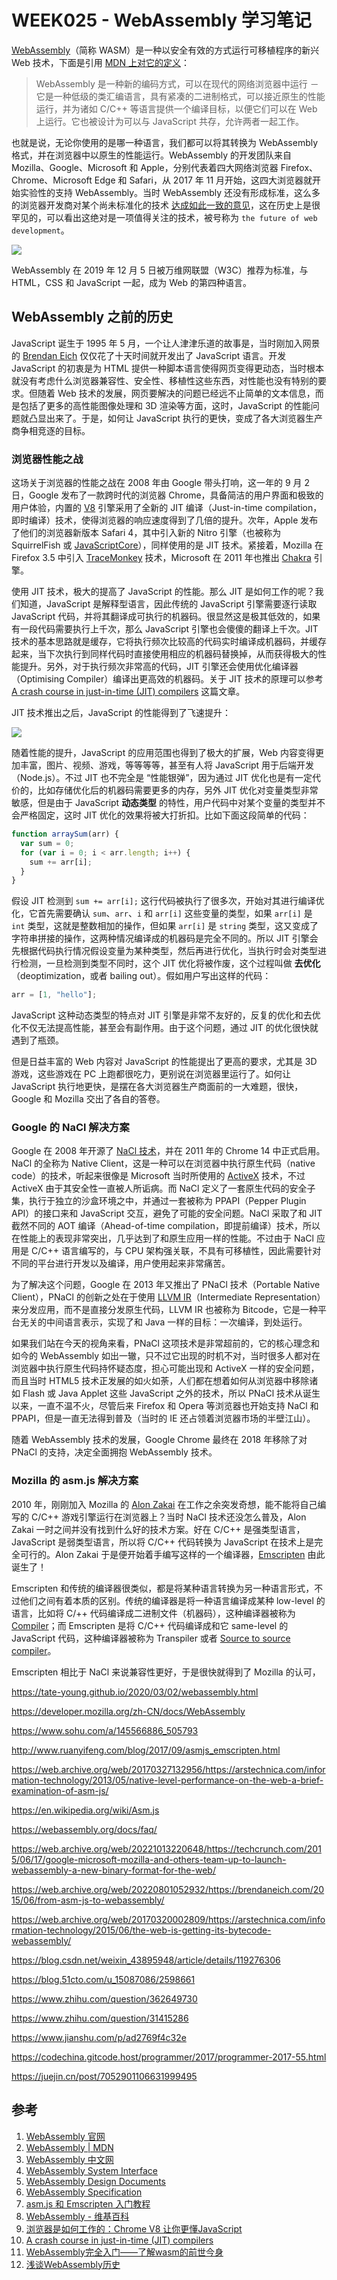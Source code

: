 # WEEK025 - WebAssembly 学习笔记

[WebAssembly](https://webassembly.org/)（简称 WASM）是一种以安全有效的方式运行可移植程序的新兴 Web 技术，下面是引用 [MDN 上对它的定义](https://developer.mozilla.org/zh-CN/docs/WebAssembly)：

> WebAssembly 是一种新的编码方式，可以在现代的网络浏览器中运行 － 它是一种低级的类汇编语言，具有紧凑的二进制格式，可以接近原生的性能运行，并为诸如 C/C++ 等语言提供一个编译目标，以便它们可以在 Web 上运行。它也被设计为可以与 JavaScript 共存，允许两者一起工作。

也就是说，无论你使用的是哪一种语言，我们都可以将其转换为 WebAssembly 格式，并在浏览器中以原生的性能运行。WebAssembly 的开发团队来自 Mozilla、Google、Microsoft 和 Apple，分别代表着四大网络浏览器 Firefox、Chrome、Microsoft Edge 和 Safari，从 2017 年 11 月开始，这四大浏览器就开始实验性的支持 WebAssembly。当时 WebAssembly 还没有形成标准，这么多的浏览器开发商对某个尚未标准化的技术 [达成如此一致的意见](https://lists.w3.org/Archives/Public/public-webassembly/2017Feb/0002.html)，这在历史上是很罕见的，可以看出这绝对是一项值得关注的技术，被号称为 `the future of web development`。

![](./images/four-browsers.png)

WebAssembly 在 2019 年 12 月 5 日被万维网联盟（W3C）推荐为标准，与 HTML，CSS 和 JavaScript 一起，成为 Web 的第四种语言。

## WebAssembly 之前的历史

JavaScript 诞生于 1995 年 5 月，一个让人津津乐道的故事是，当时刚加入网景的 [Brendan Eich](https://zh.wikipedia.org/wiki/%E5%B8%83%E8%98%AD%E7%99%BB%C2%B7%E8%89%BE%E5%85%8B) 仅仅花了十天时间就开发出了 JavaScript 语言。开发 JavaScript 的初衷是为 HTML 提供一种脚本语言使得网页变得更动态，当时根本就没有考虑什么浏览器兼容性、安全性、移植性这些东西，对性能也没有特别的要求。但随着 Web 技术的发展，网页要解决的问题已经远不止简单的文本信息，而是包括了更多的高性能图像处理和 3D 渲染等方面，这时，JavaScript 的性能问题就凸显出来了。于是，如何让 JavaScript 执行的更快，变成了各大浏览器生产商争相竞逐的目标。

### 浏览器性能之战

这场关于浏览器的性能之战在 2008 年由 Google 带头打响，这一年的 9 月 2 日，Google 发布了一款跨时代的浏览器 Chrome，具备简洁的用户界面和极致的用户体验，内置的 [V8](https://v8.dev/) 引擎采用了全新的 JIT 编译（Just-in-time compilation，即时编译）技术，使得浏览器的响应速度得到了几倍的提升。次年，Apple 发布了他们的浏览器新版本 Safari 4，其中引入新的 Nitro 引擎（也被称为 SquirrelFish 或 [JavaScriptCore](https://trac.webkit.org/wiki/JavaScriptCore)），同样使用的是 JIT 技术。紧接着，Mozilla 在 Firefox 3.5 中引入 [TraceMonkey](https://en.wikipedia.org/wiki/SpiderMonkey) 技术，Microsoft 在 2011 年也推出 [Chakra](https://en.wikipedia.org/wiki/Chakra_(JScript_engine)) 引擎。

使用 JIT 技术，极大的提高了 JavaScript 的性能。那么 JIT 是如何工作的呢？我们知道，JavaScript 是解释型语言，因此传统的 JavaScript 引擎需要逐行读取 JavaScript 代码，并将其翻译成可执行的机器码。很显然这是极其低效的，如果有一段代码需要执行上千次，那么 JavaScript 引擎也会傻傻的翻译上千次。JIT 技术的基本思路就是缓存，它将执行频次比较高的代码实时编译成机器码，并缓存起来，当下次执行到同样代码时直接使用相应的机器码替换掉，从而获得极大的性能提升。另外，对于执行频次非常高的代码，JIT 引擎还会使用优化编译器（Optimising Compiler）编译出更高效的机器码。关于 JIT 技术的原理可以参考 [A crash course in just-in-time (JIT) compilers](https://hacks.mozilla.org/2017/02/a-crash-course-in-just-in-time-jit-compilers/) 这篇文章。

JIT 技术推出之后，JavaScript 的性能得到了飞速提升：

![](./images/jit-performance.png)

随着性能的提升，JavaScript 的应用范围也得到了极大的扩展，Web 内容变得更加丰富，图片、视频、游戏，等等等等，甚至有人将 JavaScript 用于后端开发（Node.js）。不过 JIT 也不完全是 “性能银弹”，因为通过 JIT 优化也是有一定代价的，比如存储优化后的机器码需要更多的内存，另外 JIT 优化对变量类型非常敏感，但是由于 JavaScript **动态类型** 的特性，用户代码中对某个变量的类型并不会严格固定，这时 JIT 优化的效果将被大打折扣。比如下面这段简单的代码：

```js
function arraySum(arr) {
  var sum = 0;
  for (var i = 0; i < arr.length; i++) {
    sum += arr[i];
  }
}
```

假设 JIT 检测到 `sum += arr[i];` 这行代码被执行了很多次，开始对其进行编译优化，它首先需要确认 `sum`、`arr`、`i` 和 `arr[i]` 这些变量的类型，如果 `arr[i]` 是 `int` 类型，这就是整数相加的操作，但如果 `arr[i]` 是 `string` 类型，这又变成了字符串拼接的操作，这两种情况编译成的机器码是完全不同的。所以 JIT 引擎会先根据代码执行情况假设变量为某种类型，然后再进行优化，当执行时会对类型进行检测，一旦检测到类型不同时，这个 JIT 优化将被作废，这个过程叫做 **去优化**（deoptimization，或者 bailing out）。假如用户写出这样的代码：

```js
arr = [1, "hello"];
```

JavaScript 这种动态类型的特点对 JIT 引擎是非常不友好的，反复的优化和去优化不仅无法提高性能，甚至会有副作用。由于这个问题，通过 JIT 的优化很快就遇到了瓶颈。

但是日益丰富的 Web 内容对 JavaScript 的性能提出了更高的要求，尤其是 3D 游戏，这些游戏在 PC 上跑都很吃力，更别说在浏览器里运行了。如何让 JavaScript 执行地更快，是摆在各大浏览器生产商面前的一大难题，很快，Google 和 Mozilla 交出了各自的答卷。

### Google 的 NaCl 解决方案

Google 在 2008 年开源了 [NaCl 技术](https://developer.chrome.com/docs/native-client/nacl-and-pnacl/)，并在 2011 年的 Chrome 14 中正式启用。NaCl 的全称为 Native Client，这是一种可以在浏览器中执行原生代码（native code）的技术，听起来很像是 Microsoft 当时所使用的 [ActiveX](https://en.wikipedia.org/wiki/ActiveX) 技术，不过 ActiveX 由于其安全性一直被人所诟病。而 NaCl 定义了一套原生代码的安全子集，执行于独立的沙盒环境之中，并通过一套被称为 PPAPI（Pepper Plugin API）的接口来和 JavaScript 交互，避免了可能的安全问题。NaCl 采取了和 JIT 截然不同的 AOT 编译（Ahead-of-time compilation，即提前编译）技术，所以在性能上的表现非常突出，几乎达到了和原生应用一样的性能。不过由于 NaCl 应用是 C/C++ 语言编写的，与 CPU 架构强关联，不具有可移植性，因此需要针对不同的平台进行开发以及编译，用户使用起来非常痛苦。

为了解决这个问题，Google 在 2013 年又推出了 PNaCl 技术（Portable Native Client），PNaCl 的创新之处在于使用 [LLVM IR](https://llvm.org/docs/LangRef.html)（Intermediate Representation）来分发应用，而不是直接分发原生代码，LLVM IR 也被称为 Bitcode，它是一种平台无关的中间语言表示，实现了和 Java 一样的目标：一次编译，到处运行。

如果我们站在今天的视角来看，PNaCl 这项技术是非常超前的，它的核心理念和如今的 WebAssembly 如出一辙，只不过它出现的时机不对，当时很多人都对在浏览器中执行原生代码持怀疑态度，担心可能出现和 ActiveX 一样的安全问题，而且当时 HTML5 技术正发展的如火如荼，人们都在想着如何从浏览器中移除诸如 Flash 或 Java Applet 这些 JavaScript 之外的技术，所以 PNaCl 技术从诞生以来，一直不温不火，尽管后来 Firefox 和 Opera 等浏览器也开始支持 NaCl 和 PPAPI，但是一直无法得到普及（当时的 IE 还占领着浏览器市场的半壁江山）。

随着 WebAssembly 技术的发展，Google Chrome 最终在 2018 年移除了对 PNaCl 的支持，决定全面拥抱 WebAssembly 技术。

### Mozilla 的 asm.js 解决方案

2010 年，刚刚加入 Mozilla 的 [Alon Zakai](https://github.com/kripken) 在工作之余突发奇想，能不能将自己编写的 C/C++ 游戏引擎运行在浏览器上？当时 NaCl 技术还没怎么普及，Alon Zakai 一时之间并没有找到什么好的技术方案。好在 C/C++ 是强类型语言，JavaScript 是弱类型语言，所以将 C/C++ 代码转换为 JavaScript 在技术上是完全可行的。Alon Zakai 于是便开始着手编写这样的一个编译器，[Emscripten](https://emscripten.org/) 由此诞生了！

Emscripten 和传统的编译器很类似，都是将某种语言转换为另一种语言形式，不过他们之间有着本质的区别。传统的编译器是将一种语言编译成某种 low-level 的语言，比如将 C/++ 代码编译成二进制文件（机器码），这种编译器被称为 [Compiler](https://en.wikipedia.org/wiki/Compiler)；而 Emscripten 是将 C/C++ 代码编译成和它 same-level 的 JavaScript 代码，这种编译器被称为 Transpiler 或者 [Source to source compiler](https://en.wikipedia.org/wiki/Source-to-source_compiler)。

Emscripten 相比于 NaCl 来说兼容性更好，于是很快就得到了 Mozilla 的认可，

https://tate-young.github.io/2020/03/02/webassembly.html

https://developer.mozilla.org/zh-CN/docs/WebAssembly

https://www.sohu.com/a/145566886_505793

http://www.ruanyifeng.com/blog/2017/09/asmjs_emscripten.html

https://web.archive.org/web/20170327132956/https://arstechnica.com/information-technology/2013/05/native-level-performance-on-the-web-a-brief-examination-of-asm-js/

https://en.wikipedia.org/wiki/Asm.js

https://webassembly.org/docs/faq/

https://web.archive.org/web/20221013220648/https://techcrunch.com/2015/06/17/google-microsoft-mozilla-and-others-team-up-to-launch-webassembly-a-new-binary-format-for-the-web/

https://web.archive.org/web/20220801052932/https://brendaneich.com/2015/06/from-asm-js-to-webassembly/

https://web.archive.org/web/20170320002809/https://arstechnica.com/information-technology/2015/06/the-web-is-getting-its-bytecode-webassembly/

https://blog.csdn.net/weixin_43895948/article/details/119276306

https://blog.51cto.com/u_15087086/2598661

https://www.zhihu.com/question/362649730

https://www.zhihu.com/question/31415286

https://www.jianshu.com/p/ad2769f4c32e

https://codechina.gitcode.host/programmer/2017/programmer-2017-55.html

https://juejin.cn/post/7052901106631999495

## 参考

1. [WebAssembly 官网](https://webassembly.org/)
1. [WebAssembly | MDN](https://developer.mozilla.org/en-US/docs/WebAssembly)
1. [WebAssembly 中文网](http://webassembly.org.cn/)
1. [WebAssembly System Interface](https://github.com/WebAssembly/WASI)
1. [WebAssembly Design Documents](https://github.com/WebAssembly/design)
1. [WebAssembly Specification](https://webassembly.github.io/spec/core/index.html)
1. [asm.js 和 Emscripten 入门教程](https://www.ruanyifeng.com/blog/2017/09/asmjs_emscripten.html)
1. [WebAssembly - 维基百科](https://zh.wikipedia.org/wiki/WebAssembly)
1. [浏览器是如何工作的：Chrome V8 让你更懂JavaScript](https://king-hcj.github.io/2020/10/05/google-v8/)
1. [A crash course in just-in-time (JIT) compilers](https://hacks.mozilla.org/2017/02/a-crash-course-in-just-in-time-jit-compilers/)
1. [WebAssembly完全入门——了解wasm的前世今身](https://www.cnblogs.com/detectiveHLH/p/9928915.html)
1. [浅谈WebAssembly历史](https://github.com/ErosZy/md/blob/master/WebAssembly%E4%B8%93%E6%A0%8F/1.%E6%B5%85%E8%BF%B0WebAssembly%E5%8E%86%E5%8F%B2.md)
